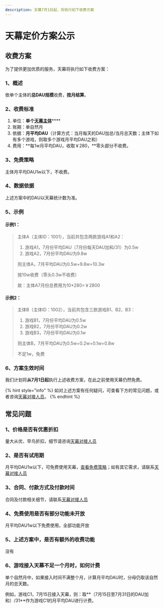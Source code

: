 ```yaml
---
description: 天幕7月1日起，将执行如下收费方案
---
```


# 天幕定价方案公示

## 收费方案

为了提供更加优质的服务，天幕将执行如下收费方案：

### 1、概述

依单个主体的**总DAU规模**收费，**按月结算**。

### 2、收费标准

1. 单位：**单个**[**天幕主体**](../#2-zhu-ti)\*\*\*\*
2. 账期：单自然月
3. 依据：**月平均DAU**（计算方式：当月每天的DAU加总/当月总天数；主体下如有多个游戏，则取多个游戏月平均DAU之和）
4. 费用：**每1w月平均DAU，收取￥280，**零头部分不收费。

### 3、免费策略

主体月平均DAU1w以下，不收费。

### 4、数据依据

上述方案中的DAU以天幕统计数为准。

### 5、示例

#### 示例1：

> 主体A（主体ID：1001），当前共包含两款游戏A1和A2：
>
> 1. 游戏A1，7月份平均DAU（7月份每天DAU加和/31）为0.5w
> 2. 游戏A2，7月份平均DAU为9.8w
>
> 则主体A，7月平均DAU为0.5w+9.8w=10.3w
>
> 按10w收费（零头0.3w不收费）
>
> 故：主体A7月份总费用为10\*280=￥2800

#### 示例2：

> 主体B（主体ID：1002），当前共包含三款游戏B1、B2、B3：
>
> 1. 游戏B1，7月份平均DAU为0.5w
> 2. 游戏B2，7月份平均DAU为0.2w
> 3. 游戏B3，7月份平均DAU为0.1w
>
> 则主体B，7月平均DAU为0.5w+0.2w+0.1w=0.8w
>
> 不足1w，免费

### 6、方案生效时间

我们计划将**从7月1日起**执行上述收费方案，在此之前使用天幕仍然免费。

{% hint style="info" %}
如对上述方案有任何疑问，可查看下方的常见问题，或者咨询[天幕对接人员](../contact.md#chan-pin-shi-yong-ji-shu-zhi-chi)。
{% endhint %}

## 常见问题

### 1、价格是否有优惠折扣

量大从优、早鸟折扣，细节请咨询[天幕对接人员](../contact.md#ji-shu-zhi-chi)

### 2、是否有试用期

月平均DAU1w以下，可免费使用天幕，[查看免费策略](price.md#3-mian-fei-ce-lve)；如有其它需求，请联系[天幕对接人员](../contact.md#ji-shu-zhi-chi)

### 3、合同、付款方式及付款时间

合同及付款相关细节，请联系[天幕对接人员](../contact.md#ji-shu-zhi-chi)

### 4、免费使用是否有部分功能未开放

月平均DAU1w以下免费使用，全部功能开放

### 5、上述方案中，是否有额外的收费功能

没有

### 6、游戏接入天幕不足一个月时，如何计费

单个自然月中，如果接入时间不满整个月，计算月平均DAU时，分母仍取该自然月的总天数。

例如，游戏C1，7月15日接入天幕，则：取**（7月15日至7月31日的DAU加和）/31**作为游戏C1的月平均DAU进行计费。





